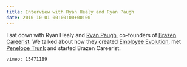 ```yaml
---
title: Interview with Ryan Healy and Ryan Paugh
date: 2010-10-01 00:00:00+00:00
---
```


I sat down with Ryan Healy and [Ryan Paugh](http://ryanpaugh.com/), co-founders of [Brazen Careerist](http://www.brazencareerist.com/). We talked about how they created [Employee Evolution](https://web.archive.org/web/20121014065558/http://www.employeeevolution.com/), met [Penelope Trunk](http://blog.penelopetrunk.com/) and started Brazen Careerist.

`vimeo: 15471189`
